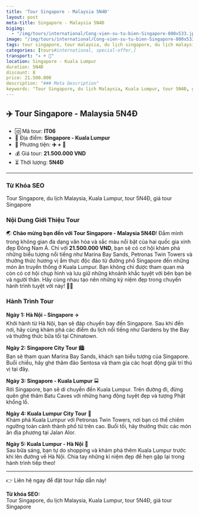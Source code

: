 ```yaml
---
title: 'Tour Singapore - Malaysia 5N4Đ'
layout: post
meta-title: Singapore - Malaysia 5N4Đ
bigimg:
  - "/img/tours/international/Cong-vien-su-tu-bien-Singapore-800x533.jpg"
image: "/img/tours/international/Cong-vien-su-tu-bien-Singapore-800x533.jpg"
tags: tour singapore, tour malaysia, du lịch singapore, du lịch malaysia, tour quốc tế, đông nam á
categories: [tours#international, special-offer,]
transport: "✈️ + 🚌"
location: Singapore - Kuala Lumpur
duration: 5N4Đ
discount: 8
price: 21.500.000
description: "### Meta Description"
keywords: "Tour Singapore, du lịch Malaysia, Kuala Lumpur, tour 5N4Đ, giá tour Singapore"
---
```


## ✈️ Tour Singapore - Malaysia 5N4Đ

- 🆔 Mã tour: **IT06**
- 📍 Địa điểm: **Singapore - Kuala Lumpur**
- 🚗 Phương tiện: **✈️ + 🚌**
- 💰 Giá tour: **21.500.000 VND**
- ⏳ Thời lượng: **5N4Đ**

---

### Từ Khóa SEO
Tour Singapore, du lịch Malaysia, Kuala Lumpur, tour 5N4Đ, giá tour Singapore

### Nội Dung Giới Thiệu Tour
🌏 **Chào mừng bạn đến với Tour Singapore - Malaysia 5N4Đ**! Đắm mình trong không gian đa dạng văn hóa và sắc màu nổi bật của hai quốc gia xinh đẹp Đông Nam Á. Chỉ với **21.500.000 VND**, bạn sẽ có cơ hội khám phá những biểu tượng nổi tiếng như Marina Bay Sands, Petronas Twin Towers và thưởng thức hương vị ẩm thực độc đáo từ đường phố Singapore đến những món ăn truyền thống ở Kuala Lumpur. Bạn không chỉ được tham quan mà còn có cơ hội chụp hình và lưu giữ những khoảnh khắc tuyệt vời bên bạn bè và người thân. Hãy cùng nhau tạo nên những kỷ niệm đẹp trong chuyến hành trình tuyệt vời này! 🌟✨

### Hành Trình Tour
**Ngày 1: Hà Nội - Singapore** ✈️  
Khởi hành từ Hà Nội, bạn sẽ đáp chuyến bay đến Singapore. Sau khi đến nơi, hãy cùng khám phá các điểm du lịch nổi tiếng như Gardens by the Bay và thưởng thức bữa tối tại Chinatown.

**Ngày 2: Singapore City Tour** 🏙️  
Bạn sẽ tham quan Marina Bay Sands, khách sạn biểu tượng của Singapore. Buổi chiều, hãy ghé thăm đảo Sentosa và tham gia các hoạt động giải trí thú vị tại đây.

**Ngày 3: Singapore - Kuala Lumpur** 🚍  
Rời Singapore, bạn sẽ di chuyển đến Kuala Lumpur. Trên đường đi, đừng quên ghé thăm Batu Caves với những hang động tuyệt đẹp và tượng Phật khổng lồ.

**Ngày 4: Kuala Lumpur City Tour** 🕌  
Khám phá Kuala Lumpur với Petronas Twin Towers, nơi bạn có thể chiêm ngưỡng toàn cảnh thành phố từ trên cao. Buổi tối, hãy thưởng thức các món ăn địa phương tại Jalan Alor.

**Ngày 5: Kuala Lumpur - Hà Nội** 🏡  
Sau bữa sáng, bạn tự do shopping và khám phá thêm Kuala Lumpur trước khi lên đường về Hà Nội. Chia tay những kỉ niệm đẹp để hẹn gặp lại trong hành trình tiếp theo!

---

👉 Liên hệ ngay để đặt tour hấp dẫn này!

**Từ khóa SEO:**  
Tour Singapore, du lịch Malaysia, Kuala Lumpur, tour 5N4Đ, giá tour Singapore

